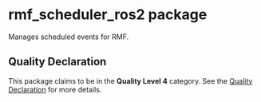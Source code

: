 # rmf\_scheduler\_ros2 package

Manages scheduled events for RMF.

## Quality Declaration

This package claims to be in the **Quality Level 4** category. See the [Quality Declaration](QUALITY_DECLARATION.md) for more details.
